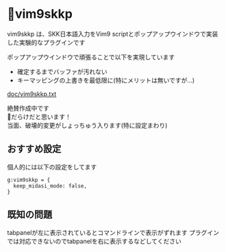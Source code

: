 # 🧩vim9skkp
vim9skkp は、SKK日本語入力をVim9 scriptとポップアップウインドウで実装した実験的なプラグインです

ポップアップウインドウで頑張ることで以下を実現しています

- 確定するまでバッファが汚れない
- キーマッピングの上書きを最低限に(特にメリットは無いですが…)

[doc/vim9skkp.txt](doc/vim9skkp.txt)

絶賛作成中です  
🐞だらけだと思います！  
当面、破壊的変更がしょっちゅう入ります(特に設定まわり)

## おすすめ設定

個人的には以下の設定をしてます

```vimscript
g:vim9skkp = {
  keep_midasi_mode: false,
}
```

## 既知の問題

tabpanelが左に表示されているとコマンドラインで表示がずれます
プラグインでは対応できないのでtabpanelを右に表示するなどしてください

